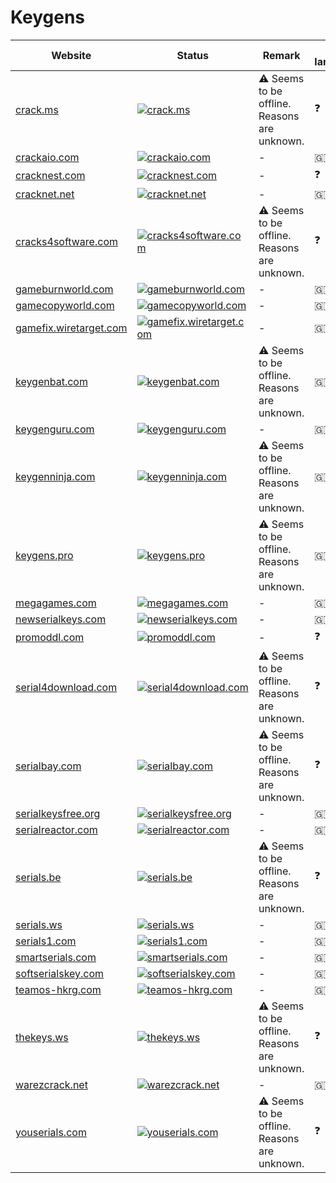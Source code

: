 # Keygens

|Website|Status|Remark|Main language|
|-|-|-|-|
|[crack.ms](https://crack.ms/)|[![crack.ms](https://img.shields.io/website?down_color=red&down_message=offline&up_color=green&up_message=online&url=https%3A%2F%2Fcrack.ms)](https://crack.ms/)|⚠️ Seems to be offline. Reasons are unknown.|❓|
|[crackaio.com](https://crackaio.com/)|[![crackaio.com](https://img.shields.io/website?down_color=red&down_message=offline&up_color=green&up_message=online&url=https%3A%2F%2Fcrackaio.com)](https://crackaio.com/)|-|🇬🇧|
|[cracknest.com](http://cracknest.com/)|[![cracknest.com](https://img.shields.io/website?down_color=red&down_message=offline&up_color=green&up_message=online&url=http%3A%2F%2Fcracknest.com)](http://cracknest.com/)|-|❓|
|[cracknet.net](https://cracknet.net/)|[![cracknet.net](https://img.shields.io/website?down_color=red&down_message=offline&up_color=green&up_message=online&url=https%3A%2F%2Fcracknet.net)](https://cracknet.net/)|-|🇬🇧|
|[cracks4software.com](https://cracks4software.com/)|[![cracks4software.com](https://img.shields.io/website?down_color=red&down_message=offline&up_color=green&up_message=online&url=https%3A%2F%2Fcracks4software.com)](https://cracks4software.com/)|⚠️ Seems to be offline. Reasons are unknown.|❓|
|[gameburnworld.com](https://gameburnworld.com/)|[![gameburnworld.com](https://img.shields.io/website?down_color=red&down_message=offline&up_color=green&up_message=online&url=https%3A%2F%2Fgameburnworld.com)](https://gameburnworld.com/)|-|🇬🇧|
|[gamecopyworld.com](https://gamecopyworld.com/)|[![gamecopyworld.com](https://img.shields.io/website?down_color=red&down_message=offline&up_color=green&up_message=online&url=https%3A%2F%2Fgamecopyworld.com)](https://gamecopyworld.com/)|-|🇬🇧|
|[gamefix.wiretarget.com](https://gamefix.wiretarget.com/)|[![gamefix.wiretarget.com](https://img.shields.io/website?down_color=red&down_message=offline&up_color=green&up_message=online&url=https%3A%2F%2Fgamefix.wiretarget.com)](https://gamefix.wiretarget.com/)|-|🇬🇧|
|[keygenbat.com](https://keygenbat.com/)|[![keygenbat.com](https://img.shields.io/website?down_color=red&down_message=offline&up_color=green&up_message=online&url=https%3A%2F%2Fkeygenbat.com)](https://keygenbat.com/)|⚠️ Seems to be offline. Reasons are unknown.|🇬🇧|
|[keygenguru.com](https://keygenguru.com/)|[![keygenguru.com](https://img.shields.io/website?down_color=red&down_message=offline&up_color=green&up_message=online&url=https%3A%2F%2Fkeygenguru.com)](https://keygenguru.com/)|-|🇬🇧|
|[keygenninja.com](https://keygenninja.com/)|[![keygenninja.com](https://img.shields.io/website?down_color=red&down_message=offline&up_color=green&up_message=online&url=https%3A%2F%2Fkeygenninja.com)](https://keygenninja.com/)|⚠️ Seems to be offline. Reasons are unknown.|🇬🇧|
|[keygens.pro](https://keygens.pro/)|[![keygens.pro](https://img.shields.io/website?down_color=red&down_message=offline&up_color=green&up_message=online&url=https%3A%2F%2Fkeygens.pro)](https://keygens.pro/)|⚠️ Seems to be offline. Reasons are unknown.|🇬🇧|
|[megagames.com](https://megagames.com/)|[![megagames.com](https://img.shields.io/website?down_color=red&down_message=offline&up_color=green&up_message=online&url=https%3A%2F%2Fmegagames.com)](https://megagames.com/)|-|🇬🇧|
|[newserialkeys.com](https://newserialkeys.com/)|[![newserialkeys.com](https://img.shields.io/website?down_color=red&down_message=offline&up_color=green&up_message=online&url=https%3A%2F%2Fnewserialkeys.com)](https://newserialkeys.com/)|-|🇬🇧|
|[promoddl.com](http://promoddl.com/)|[![promoddl.com](https://img.shields.io/website?down_color=red&down_message=offline&up_color=green&up_message=online&url=https%3A%2F%2Fpromoddl.com)](http://promoddl.com/)|-|❓|
|[serial4download.com](https://serial4download.com/)|[![serial4download.com](https://img.shields.io/website?down_color=red&down_message=offline&up_color=green&up_message=online&url=https%3A%2F%2Fserial4download.com)](https://serial4download.com/)|⚠️ Seems to be offline. Reasons are unknown.|❓|
|[serialbay.com](https://serialbay.com/)|[![serialbay.com](https://img.shields.io/website?down_color=red&down_message=offline&up_color=green&up_message=online&url=https%3A%2F%2Fserialbay.com)](https://serialbay.com/)|⚠️ Seems to be offline. Reasons are unknown.|❓|
|[serialkeysfree.org](https://serialkeysfree.org/)|[![serialkeysfree.org](https://img.shields.io/website?down_color=red&down_message=offline&up_color=green&up_message=online&url=https%3A%2F%2Fserialkeysfree.org)](https://serialkeysfree.org/)|-|🇬🇧|
|[serialreactor.com](https://serialreactor.com/)|[![serialreactor.com](https://img.shields.io/website?down_color=red&down_message=offline&up_color=green&up_message=online&url=https%3A%2F%2Fserialreactor.com)](https://serialreactor.com/)|-|🇬🇧|
|[serials.be](https://serials.be/)|[![serials.be](https://img.shields.io/website?down_color=red&down_message=offline&up_color=green&up_message=online&url=https%3A%2F%2Fserials.be)](https://serials.be/)|⚠️ Seems to be offline. Reasons are unknown.|❓|
|[serials.ws](https://serials.ws/)|[![serials.ws](https://img.shields.io/website?down_color=red&down_message=offline&up_color=green&up_message=online&url=https%3A%2F%2Fserials.ws)](https://serials.ws/)|-|🇬🇧|
|[serials1.com](https://serials1.com/)|[![serials1.com](https://img.shields.io/website?down_color=red&down_message=offline&up_color=green&up_message=online&url=https%3A%2F%2Fserials1.com)](https://serials1.com/)|-|🇬🇧|
|[smartserials.com](https://smartserials.com/)|[![smartserials.com](https://img.shields.io/website?down_color=red&down_message=offline&up_color=green&up_message=online&url=https%3A%2F%2Fsmartserials.com)](https://smartserials.com/)|-|🇬🇧|
|[softserialskey.com](https://softserialskey.com/)|[![softserialskey.com](https://img.shields.io/website?down_color=red&down_message=offline&up_color=green&up_message=online&url=https%3A%2F%2Fsoftserialskey.com)](https://softserialskey.com/)|-|🇬🇧|
|[teamos-hkrg.com](https://teamos-hkrg.com/)|[![teamos-hkrg.com](https://img.shields.io/website?down_color=red&down_message=offline&up_color=green&up_message=online&url=https%3A%2F%2Fteamos-hkrg.com)](https://teamos-hkrg.com/)|-|🇬🇧|
|[thekeys.ws](https://thekeys.ws/)|[![thekeys.ws](https://img.shields.io/website?down_color=red&down_message=offline&up_color=green&up_message=online&url=https%3A%2F%2Fthekeys.ws)](https://thekeys.ws/)|⚠️ Seems to be offline. Reasons are unknown.|❓|
|[warezcrack.net](https://warezcrack.net/)|[![warezcrack.net](https://img.shields.io/website?down_color=red&down_message=offline&up_color=green&up_message=online&url=https%3A%2F%2Fwarezcrack.net)](https://warezcrack.net/)|-|🇬🇧|
|[youserials.com](https://youserials.com/)|[![youserials.com](https://img.shields.io/website?down_color=red&down_message=offline&up_color=green&up_message=online&url=https%3A%2F%2Fyouserials.com)](https://youserials.com/)|⚠️ Seems to be offline. Reasons are unknown.|❓|
